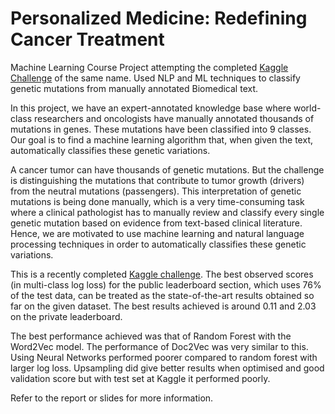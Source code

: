 # Personalized Medicine: Redefining Cancer Treatment 

Machine Learning Course Project attempting the completed [Kaggle Challenge](https://www.kaggle.com/c/msk-redefining-cancer-treatment) of the same name.
Used NLP and ML techniques to classify genetic mutations from manually annotated Biomedical text.

In this project, we have an expert-annotated
knowledge base where world-class researchers and
oncologists have manually annotated thousands of
mutations in genes. These mutations have been
classified into 9 classes. Our goal is to find a
machine learning algorithm that, when given the text,
automatically classifies these genetic variations.

A cancer tumor can have thousands of genetic
mutations. But the challenge is distinguishing the
mutations that contribute to tumor growth (drivers)
from the neutral mutations (passengers). This
interpretation of genetic mutations is being done
manually, which is a very time-consuming task where
a clinical pathologist has to manually review and
classify every single genetic mutation based on
evidence from text-based clinical literature. Hence,
we are motivated to use machine learning and
natural language processing techniques in order to
automatically classifies these genetic variations.

This is a recently completed [Kaggle challenge](https://www.kaggle.com/c/msk-redefining-cancer-treatment). The
best observed scores (in multi-class log loss) for the
public leaderboard section, which uses 76% of the test
data, can be treated as the state-of-the-art results
obtained so far on the given dataset. The best results
achieved is around 0.11 and 2.03 on the private
leaderboard.

The best performance achieved was that of Random Forest with the Word2Vec model.
The performance of Doc2Vec was very similar to this.
Using Neural Networks performed poorer compared to
random forest with larger log loss. Upsampling did give
better results when optimised and good validation
score but with test set at Kaggle it performed poorly.

Refer to the report or slides for more information. 
